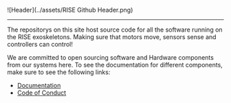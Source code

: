 ![Header](../assets/RISE Github Header.png)

----

The repositorys on this site host source code for all the software running on the RISE exoskeletons. Making sure that motors move, sensors sense and controllers can control! 

We are committed to open sourcing software and Hardware components from our systems here. To see the documentation for different components, make sure to see the following links:

- [Documentation](https://riseos-docs-e1325d.gitlab-pages.tu-berlin.de/)
- [Code of Conduct]() 
